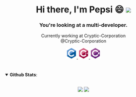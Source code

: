 <h1 align="center">Hi there, I'm Pepsi 😄 <img src="https://images-ext-2.discordapp.net/external/XbPN9KFQu-MRRKSQ6Cms6_zOB4baXgcouj25KQyhlUI/%3Fsize%3D128/https/cdn.discordapp.com/avatars/615719863335518237/5efaed9bf47118ebde2e48d11cb9e67b.png?width=75&height=75" width="10"></h1>
<h3 align="center">You're looking at a multi-developer.</h3>

<p align="center">
    <a> Currently working at Cryptic-Corporation </><a>
    <br>
    <a>@Cryptic-Corporation<a>
</p>

<p align="center">
  <a title="C" href="https://www.learn-c.org/">
    <img width="35" src="https://github.com/devicons/devicon/blob/master/icons/c/c-original.svg" alt="C Logo">
  </a>
  <a title="C++" href="https://www.learncpp.com/">
    <img width="35" src="https://github.com/devicons/devicon/blob/master/icons/cplusplus/cplusplus-original.svg" alt="Cpp Logo">
  </a>
  <a title="C#" href="https://www.w3schools.com/cs/default.asp">
    <img width="35" src="https://github.com/devicons/devicon/blob/master/icons/csharp/csharp-original.svg" alt="Csharp Logo">
  </a>
</p>

<h1 align="center"></h1>

<details open>
    <summary><b>Github Stats</b>: </summary>
    <br>
<p align="center">
      <img src="https://github-readme-stats.vercel.app/api?username=PePsIDeveloper&theme=dark">
  <img src="https://github-readme-stats.vercel.app/api/top-langs/?username=PePsIDeveloper&theme=dark">
</p>
    </details>
